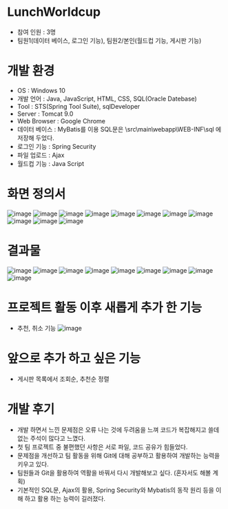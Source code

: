 # LunchWorldcup
- 참여 인원 : 3명
- 팀원1(데이터 베이스, 로그인 기능), 팀원2/본인(월드컵 기능, 게시판 기능)

# 개발 환경
- OS : Windows 10
- 개발 언어 : Java, JavaScript, HTML, CSS, SQL(Oracle Datebase)
- Tool : STS(Spring Tool Suite), sqlDeveloper
- Server : Tomcat 9.0
- Web Browser : Google Chrome
- 데이터 베이스 : MyBatis를 이용 SQL문은 \src\main\webapp\WEB-INF\sql 에 저장해 두었다.
- 로그인 기능 : Spring Security
- 파일 업로드 : Ajax
- 월드컵 기능 : Java Script

# 화면 정의서
![image](https://user-images.githubusercontent.com/106687047/182360041-9485215a-e26d-4c5f-866c-e275b4f4d7a7.png)
![image](https://user-images.githubusercontent.com/106687047/182359284-28166f5f-0fdf-4af7-8eee-f6daac654dd5.png)
![image](https://user-images.githubusercontent.com/106687047/182359328-adb8dcb4-bcd5-4b9b-8746-697b0d1c0bba.png)
![image](https://user-images.githubusercontent.com/106687047/182359340-9e178a2f-aa0d-4242-8a1a-f450755da509.png)
![image](https://user-images.githubusercontent.com/106687047/182359350-81f6e064-c2dc-416d-84c9-23db0ce5ae40.png)
![image](https://user-images.githubusercontent.com/106687047/182359358-293786f1-3947-4590-8f23-1ca0681fca87.png)
![image](https://user-images.githubusercontent.com/106687047/182359370-adf0cc4a-3c84-44da-9c4d-23374a1d21fe.png)
![image](https://user-images.githubusercontent.com/106687047/182359379-97d92e72-5905-4217-b749-a31941145109.png)
![image](https://user-images.githubusercontent.com/106687047/182359390-4967d41c-da32-4734-b106-5af682eeb892.png)
![image](https://user-images.githubusercontent.com/106687047/182359396-c2694d3f-cde3-4187-b172-f99327238f9d.png)
![image](https://user-images.githubusercontent.com/106687047/182359399-57bb36e5-2b32-4279-9398-b5b3887c3cca.png)
# 결과물
![image](https://user-images.githubusercontent.com/106687047/182359410-05632578-479a-4b14-aba3-6611cfcba43d.png)
![image](https://user-images.githubusercontent.com/106687047/182359419-bc930236-d3f4-4604-bc88-7d9f41c76352.png)
![image](https://user-images.githubusercontent.com/106687047/182359431-e4d744c8-97ac-4bd6-a4e4-b1c13ceb5657.png)
![image](https://user-images.githubusercontent.com/106687047/182359437-b240e487-24e7-4d66-ac62-6396163d5cb0.png)
![image](https://user-images.githubusercontent.com/106687047/182359450-c28763e7-efdb-4004-b9af-09a4e495f39c.png)
![image](https://user-images.githubusercontent.com/106687047/182361999-2727bf00-f372-4ea8-bf67-60b4c69147f0.png)
![image](https://user-images.githubusercontent.com/106687047/182362024-32b36870-87a5-40b0-ac63-3fcf6cef1772.png)
![image](https://user-images.githubusercontent.com/106687047/182362036-59bc72ee-a8e4-4500-800a-fde50e612342.png)
![image](https://user-images.githubusercontent.com/106687047/182362044-161f413a-fccb-4abd-95d6-722cd986f2a1.png)

# 프로젝트 활동 이후 새롭게 추가 한 기능
- 추천, 취소 기능
![image](https://user-images.githubusercontent.com/106687047/182365495-3f96c9c9-753e-4301-90b3-2583d492bdbf.png)

# 앞으로 추가 하고 싶은 기능
- 게시판 목록에서 조회순, 추천순 정렬

# 개발 후기
- 개발 하면서 느낀 문제점은 오류 나는 것에 두려움을 느껴 코드가 복잡해지고 쓸데없는 주석이 많다고 느꼈다.
- 첫 팀 프로젝트 중 불편했던 사항은 서로 파일, 코드 공유가 힘들었다.
- 문제점을 개선하고 팀 활동을 위해 Git에 대해 공부하고 활용하여 개발하는 능력을 키우고 있다.
- 팀원들과 Git을 활용하여 역활을 바꿔서 다시 개발해보고 싶다. (혼자서도 해볼 계획)
- 기본적인 SQL문, Ajax의 활용, Spring Security와 Mybatis의 동작 원리 등을 이해 하고 활용 하는 능력이 길러졌다.

